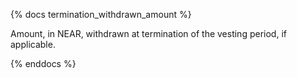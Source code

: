 {% docs termination_withdrawn_amount %}

Amount, in NEAR, withdrawn at termination of the vesting period, if applicable.

{% enddocs %}
